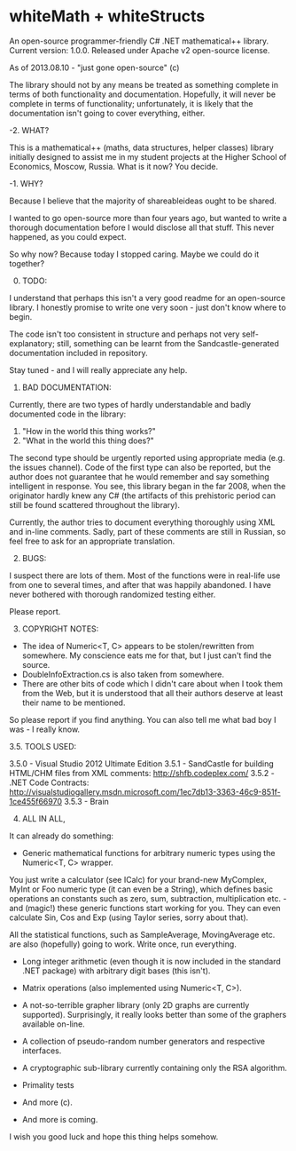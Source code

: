 whiteMath + whiteStructs
========================

An open-source programmer-friendly C# .NET mathematical++ library.
Current version: 1.0.0.
Released under Apache v2 open-source license. 

As of 2013.08.10 - "just gone open-source" (c)

The library should not by any means be treated as something complete in terms
of both functionality and documentation. Hopefully, it will never be complete
in terms of functionality; unfortunately, it is likely that the documentation
isn't going to cover everything, either.

-2. WHAT?

This is a mathematical++ (maths, data structures, helper classes) library initially
designed to assist me in my student projects at the Higher School of Economics, 
Moscow, Russia. What is it now? You decide.

-1. WHY?

Because I believe that the majority of shareableideas ought to be shared.

I wanted to go open-source more than four years ago, but wanted to write
a thorough documentation before I would disclose all that stuff.
This never happened, as you could expect.

So why now? Because today I stopped caring.
Maybe we could do it together?

0. TODO:

I understand that perhaps this isn't a very good readme for an open-source library.
I honestly promise to write one very soon - just don't know where to begin.

The code isn't too consistent in structure and perhaps not very self-explanatory;
still, something can be learnt from the Sandcastle-generated documentation
included in repository.

Stay tuned - and I will really appreciate any help. 

1. BAD DOCUMENTATION:

Currently, there are two types of hardly understandable and badly documented code 
in the library:

1. "How in the world this thing works?"
2. "What in the world this thing does?"

The second type should be urgently reported using appropriate media (e.g. the issues
channel). Code of the first type can also be reported, but the author does not guarantee 
that he would remember and say something intelligent in response. You see, this library 
began in the far 2008, when the originator hardly knew any C# (the artifacts of
this prehistoric period can still be found scattered throughout the library).

Currently, the author tries to document everything thoroughly using XML and in-line
comments. Sadly, part of these comments are still in Russian, so feel free to
ask for an appropriate translation.

2. BUGS: 

I suspect there are lots of them. Most of the functions were in real-life use from one to
several times, and after that was happily abandoned. I have never bothered with thorough
randomized testing either.

Please report.

3. COPYRIGHT NOTES:

- The idea of Numeric<T, C> appears to be stolen/rewritten from somewhere. My conscience 
eats me for that, but I just can't find the source. 
- DoubleInfoExtraction.cs is also taken from somewhere.
- There are other bits of code which I didn't care about when I took them from the Web, but 
it is understood that all their authors deserve at least their name to be mentioned. 

So please report if you find anything.
You can also tell me what bad boy I was - I really know.

3.5. TOOLS USED:

3.5.0 - Visual Studio 2012 Ultimate Edition
3.5.1 - SandCastle for building HTML/CHM files from XML comments: http://shfb.codeplex.com/
3.5.2 - .NET Code Contracts: http://visualstudiogallery.msdn.microsoft.com/1ec7db13-3363-46c9-851f-1ce455f66970
3.5.3 - Brain

4. ALL IN ALL,

It can already do something:

- Generic mathematical functions for arbitrary numeric types using 
the Numeric<T, C> wrapper. 

You just write a calculator (see ICalc<T>) for your brand-new MyComplex,
MyInt or Foo numeric type (it can even be a String), which defines basic 
operations an constants such as zero, sum, subtraction, multiplication etc. - 
and (magic!) these generic functions start working for you. They can even calculate
Sin, Cos and Exp (using Taylor series, sorry about that).

All the statistical functions, such as SampleAverage, MovingAverage etc.
are also (hopefully) going to work. Write once, run everything.

- Long integer arithmetic (even though it is now included in the standard 
.NET package) with arbitrary digit bases (this isn't).

- Matrix operations (also implemented using Numeric<T, C>).

- A not-so-terrible grapher library (only 2D graphs are currently supported).
Surprisingly, it really looks better than some of the graphers available
on-line. 

- A collection of pseudo-random number generators and respective interfaces.

- A cryptographic sub-library currently containing only the RSA algorithm.

- Primality tests

- And more (c).

- And more is coming.

I wish you good luck and hope this thing helps somehow.

